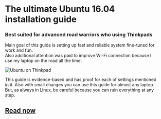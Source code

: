 # The ultimate Ubuntu 16.04 installation guide
### Best suited for advanced road warriors who using Thinkpads
Main goal of this guide is setting up fast and reliable system fine-tuned for work and fun.  
Also additional attention was paid to improve Wi-Fi connection because I use my laptop on the road all the time.  

![Ubuntu on Thinkpad](https://github.com/systematicat/ultimate-ubuntu-tutorial/blob/master/resources/thinkpad.png)

This guide is evidence-based and has proof for each of settings mentioned in it.
Also with small changes you can use this guide for almost any laptop. But, as always in Linux, be careful because you can ruin everything at any step.   
## [Read now](https://github.com/systematicat/ultimate-ubuntu-tutorial/blob/master/ultimate-ubuntu-guide.md) 
